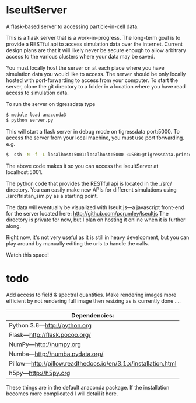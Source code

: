 # IseultServer
A flask-based server to accessing particle-in-cell data.

This is a flask server that is a work-in-progress.
The long-term goal is to provide a RESTful api to access simulation data over the internet. 
Current design plans are that it will likely never be secure enough to allow arbitrary access 
to the various clusters where your data may be saved.

You must locally host the server on at each place where you have simulation data you would like to 
access. The server should be only locally hosted with port-forwarding to access from your computer. 
To start the server, clone the git directory to a folder in a location where you have read access 
to simulation data.

To run the server on tigressdata type
```bash
$ module load anaconda3 
$ python server.py
```
This will start a flask server in debug mode on tigressdata port:5000. To access the server from your
local machine, you must use port forwarding. e.g.
```bash
$  ssh -N -f -L localhost:5001:localhost:5000 <USER>@tigressdata.princeton.edu
```
The above code makes it so you can access the IseultServer at localhost:5001.

The python code that provides the RESTful api is located in the ./src/ directory. 
You can easily make new APIs for different simulations using ./src/tristan_sim.py as a starting point.

The data will eventually be visualized with Iseult.js&mdash;a javascript front-end for the server located 
here: http://github.com/pcrumley/Iseultjs The directory is private for now, but I plan on hosting it online 
when it is further along.

Right now, it's not very useful as it is still in heavy development, but you can play around by manually 
editing the urls to handle the calls.

Watch this space!

# todo
Add access to field & spectral quantities.
Make rendering images more efficient by not rendering full image then resizing as is currently done
....

| Dependencies: |
| ------------ |
| Python 3.6&mdash;http://python.org |
| Flask&mdash;http://flask.pocoo.org/ |
| NumPy&mdash;http://numpy.org |
| Numba&mdash;http://numba.pydata.org/ |
| Pillow&mdash;http://pillow.readthedocs.io/en/3.1.x/installation.html |
| h5py&mdash;http://h5py.org |

These things are in the default anaconda package. If the installation becomes more complicated I will detail it here.


